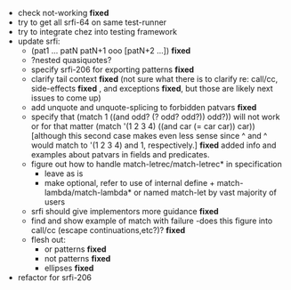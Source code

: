 - check not-working **fixed**
- try to get all srfi-64 on same test-runner
- try to integrate chez into testing framework
- update srfi:
   - (pat1 ... patN patN+1 ooo \[patN+2 ...]) **fixed**
   - ?nested quasiquotes?
   - specify srfi-206 for exporting patterns **fixed**
   - clarify tail context **fixed** (not sure what there is to clarify re:
     call/cc, side-effects **fixed** , and exceptions **fixed**, but those are likely
     next issues to come up)
   - add unquote and unquote-splicing to forbidden patvars **fixed**
   - specify that (match 1 ((and odd? (? odd? odd?)) odd?)) will not work or
     for that matter (match '(1 2 3 4) ((and car (= car car)) car)) \[although this
     second case makes even less sense  since ^    and  ^ would match to '(1 2 3 4)
     and 1, respectively.] **fixed** added info and examples about patvars in
     fields and predicates.
   - figure out how to handle match-letrec/match-letrec* in specification
      - leave as is
      - make optional, refer to use of internal define + match-lambda/match-lambda*
        or named match-let by vast majority of users
   - srfi should give implementors more guidance **fixed**
   - find and show example of match with failure -does this figure into call/cc (escape continuations,etc?)? **fixed**
   - flesh out:
       - or patterns **fixed**
       - not patterns **fixed**
       - ellipses **fixed**
- refactor for srfi-206
